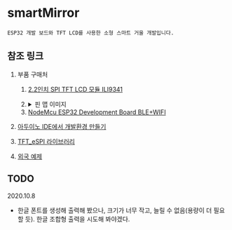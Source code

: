 # smartMirror
	ESP32 개발 보드와 TFT LCD를 사용한 소형 스마트 거울 개발입니다.
## 참조 링크
1. 부품 구매처
	1. [2.2인치 SPI TFT LCD 모듈 ILI9341](http://item.gmarket.co.kr/Item?goodscode=1467256245)
	2. <details>
    		<summary>핀 맵 이미지</summary>

		<img src= https://raw.githubusercontent.com/suyasuyazzang/smartMirror/main/images/ESP32-Pinout.png>

	</details>  
	
	3. [NodeMcu ESP32 Development Board BLE+WIFI](http://parts-parts.co.kr/product/detail.html?product_no=793&cate_no=163&display_group=1)
2. [아두이노 IDE에서 개발환경 만들기](https://deneb21.tistory.com/590)
3. [TFT_eSPI 라이브러리](https://github.com/Bodmer/TFT_eSPI)
4. [외국 예제](https://arduino-er.blogspot.com/2020/06/esp32-devkitc-28inch-240x320-spi-tft.html)
## TODO
2020.10.8
- 한글 폰트를 생성해 출력해 봤으나, 크기가 너무 작고, 늘릴 수 없음(용량이 더 필요할 듯). 한글 조합형 출력을 시도해 봐야겠다.
